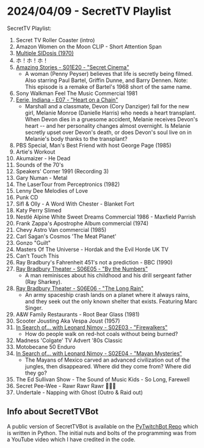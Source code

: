 # 2024/04/09 - SecretTV Playlist

SecretTV Playlist:
1. Secret TV Roller Coaster (intro)
2. Amazon Women on the Moon CLIP - Short Attention Span
3. [Multiple SIDosis (1970)](https://www.youtube.com/watch?v=8mblxjfh5kE)
4. ホ！ホ！ホ！
5. [Amazing Stories - S01E20 - "Secret Cinema"](https://en.wikipedia.org/wiki/Amazing_Stories_(1985_TV_series)#Season_1_(1985%E2%80%9386))
   - A woman (Penny Peyser) believes that life is secretly being filmed.  Also starring Paul Bartel, Griffin Dunne, and Barry Dennen.  Note: This episode is a remake of Bartel's 1968 short of the same name.
6. Sony Walkman Feel The Music Commercial 1981
7. [Eerie, Indiana - E07 - "Heart on a Chain"](https://en.wikipedia.org/wiki/Eerie%2C_Indiana#Episodes)
   - Marshall and a classmate, Devon (Cory Danziger) fall for the new girl, Melanie Monroe (Danielle Harris) who needs a heart transplant. When Devon dies in a gruesome accident, Melanie receives Devon's heart -- and her personality changes almost overnight. Is Melanie secretly upset over Devon's death, or does Devon's soul live on in Melanie's body thanks to the transplant?
8. PBS Special, Man's Best Friend with host George Page (1985)
10. Artie's Workout
12. Akumaizer - He Dead
13. Sounds of the 70's
14. Speakers' Corner 1991 (Recording 3)
15. Gary Numan - Metal
16. The LaserTour from Perceptronics (1982)
17. Lenny Dee Melodies of Love
18. Punk CD
11. Sifl & Olly - A Word With Chester - Blanket Fort 
19. Katy Perry Slimed
20. Nestlé Alpine White Sweet Dreams Commercial 1986 - Maxfield Parrish
21. Frank Zappa's Apostrophe Album commercial (1974)
22. Chevy Astro Van commercial (1985)
23. Carl Sagan's Cosmos 'The Meat Planet'
24. Gonzo "Guilt"
25. Masters Of The Universe - Hordak and the Evil Horde UK TV
26. Can't Touch This
27. Ray Bradbury's Fahrenheit 451's not a prediction - BBC (1990)
28. [Ray Bradbury Theater - S06E05 - "By the Numbers"](https://en.wikipedia.org/wiki/List_of_Ray_Bradbury_Theater_episodes#Season_6_(1992))
    - A man reminisces about his childhood and his drill sergeant father (Ray Sharkey).
29. [Ray Bradbury Theater - S06E06 - "The Long Rain"](https://en.wikipedia.org/wiki/List_of_Ray_Bradbury_Theater_episodes#Season_6_(1992))
    - An army spaceship crash lands on a planet where it always rains, and they seek out the only known shelter that exists. Featuring Marc Singer.
30. A&W Family Restaurants - Root Bear Glass (1981)
31. Scooter Jousting Aka Vespa Joust (1957)
32. [In Search of... with Leonard Nimoy - S02E03 - "Firewalkers"](https://en.wikipedia.org/wiki/In_Search_of..._(TV_series)#Season_2_(1977%E2%80%931978))
    - How do people walk on red-hot coals without being burned?
33. Madness 'Colgate' TV Advert '80s Classic
35. Motobecane 50 Enduro
36. [In Search of... with Leonard Nimoy - S02E04 - "Mayan Mysteries"](https://en.wikipedia.org/wiki/In_Search_of..._(TV_series)#Season_2_(1977%E2%80%931978))
    - The Mayans of Mexico carved an advanced civilization out of the jungles, then disappeared. Where did they come from? Where did they go?
37. The Ed Sullivan Show - The Sound of Music Kids - So Long, Farewell
38. Secret Pee-Wee - Rawr Rawr Rawr 🐊🐊🐊
39. Undertale - Napping with Ghost (Outro & Raid out)


## Info about SecretTVBot

A public version of SecretTVBot is available on the [PyTwitchBot Repo](https://github.com/awbored/PyTwitchBot) which is written in Python.  The initial nuts and bolts of the programming was from a YouTube video which I have credited in the code.
